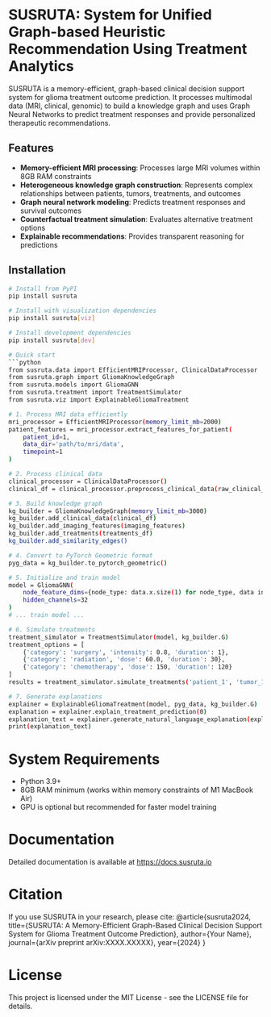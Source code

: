 # SUSRUTA: System for Unified Graph-based Heuristic Recommendation Using Treatment Analytics

SUSRUTA is a memory-efficient, graph-based clinical decision support system for glioma treatment outcome prediction. It processes multimodal data (MRI, clinical, genomic) to build a knowledge graph and uses Graph Neural Networks to predict treatment responses and provide personalized therapeutic recommendations.

## Features

- **Memory-efficient MRI processing**: Processes large MRI volumes within 8GB RAM constraints
- **Heterogeneous knowledge graph construction**: Represents complex relationships between patients, tumors, treatments, and outcomes
- **Graph neural network modeling**: Predicts treatment responses and survival outcomes
- **Counterfactual treatment simulation**: Evaluates alternative treatment options
- **Explainable recommendations**: Provides transparent reasoning for predictions

## Installation

```bash
# Install from PyPI
pip install susruta

# Install with visualization dependencies
pip install susruta[viz]

# Install development dependencies
pip install susruta[dev]

# Quick start
```python
from susruta.data import EfficientMRIProcessor, ClinicalDataProcessor
from susruta.graph import GliomaKnowledgeGraph
from susruta.models import GliomaGNN
from susruta.treatment import TreatmentSimulator
from susruta.viz import ExplainableGliomaTreatment

# 1. Process MRI data efficiently
mri_processor = EfficientMRIProcessor(memory_limit_mb=2000)
patient_features = mri_processor.extract_features_for_patient(
    patient_id=1,
    data_dir='path/to/mri/data',
    timepoint=1
)

# 2. Process clinical data
clinical_processor = ClinicalDataProcessor()
clinical_df = clinical_processor.preprocess_clinical_data(raw_clinical_data)

# 3. Build knowledge graph
kg_builder = GliomaKnowledgeGraph(memory_limit_mb=3000)
kg_builder.add_clinical_data(clinical_df)
kg_builder.add_imaging_features(imaging_features)
kg_builder.add_treatments(treatments_df)
kg_builder.add_similarity_edges()

# 4. Convert to PyTorch Geometric format
pyg_data = kg_builder.to_pytorch_geometric()

# 5. Initialize and train model
model = GliomaGNN(
    node_feature_dims={node_type: data.x.size(1) for node_type, data in pyg_data.items()},
    hidden_channels=32
)
# ... train model ...

# 6. Simulate treatments
treatment_simulator = TreatmentSimulator(model, kg_builder.G)
treatment_options = [
    {'category': 'surgery', 'intensity': 0.8, 'duration': 1},
    {'category': 'radiation', 'dose': 60.0, 'duration': 30},
    {'category': 'chemotherapy', 'dose': 150, 'duration': 120}
]
results = treatment_simulator.simulate_treatments('patient_1', 'tumor_1', treatment_options, pyg_data)

# 7. Generate explanations
explainer = ExplainableGliomaTreatment(model, pyg_data, kg_builder.G)
explanation = explainer.explain_treatment_prediction(0)
explanation_text = explainer.generate_natural_language_explanation(explanation)
print(explanation_text)
```

# System Requirements

- Python 3.9+
- 8GB RAM minimum (works within memory constraints of M1 MacBook Air)
- GPU is optional but recommended for faster model training

# Documentation
Detailed documentation is available at https://docs.susruta.io

# Citation
If you use SUSRUTA in your research, please cite:
@article{susruta2024,
  title={SUSRUTA: A Memory-Efficient Graph-Based Clinical Decision Support System for Glioma Treatment Outcome Prediction},
  author={Your Name},
  journal={arXiv preprint arXiv:XXXX.XXXXX},
  year={2024}
}

# License
This project is licensed under the MIT License - see the LICENSE file for details.